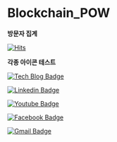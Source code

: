 # Blockchain_POW

**방문자 집계**

[![Hits](https://hits.seeyoufarm.com/api/count/incr/badge.svg?url=https%3A%2F%2Fgithub.com%2FTeam-Loopy%2FEth_Dapp&count_bg=%2379C83D&title_bg=%23555555&icon=&icon_color=%23E7E7E7&title=hits&edge_flat=false)](https://hits.seeyoufarm.com)
<!-- 방문자 집계 아이콘 -->

**각종 아이콘 테스트**

[![Tech Blog Badge](http://img.shields.io/badge/-Tech%20blog-black?style=flat-square&logo=github&link=https://zzsza.github.io/)]()
	
[![Linkedin Badge](https://img.shields.io/badge/-LinkedIn-blue?style=flat-square&logo=Linkedin&logoColor=white&link=https://www.linkedin.com/in/seong-yun-byeon-8183a8113/)]()
	
[![Youtube Badge](https://img.shields.io/badge/Youtube-ff0000?style=flat-square&logo=youtube&link=https://www.youtube.com/c/kyleschool)]()
	
[![Facebook Badge](https://img.shields.io/badge/facebook-1877f2?style=flat-square&logo=facebook&logoColor=white&link=https://www.facebook.com/zzsza)]()	
	
[![Gmail Badge](https://img.shields.io/badge/Gmail-d14836?style=flat-square&logo=Gmail&logoColor=white&link=mailto:snugyun01@gmail.com)]()
<!-- 각종 아이콘(URL 수정 필요) -->
